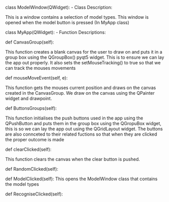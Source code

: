 class ModelWindow(QWidget): - Class Description:
    
   This is a window contains a selection of model types. This window is opened when the model button is pressed (In MyApp class)

class MyApp(QWidget): - Function Descriptions:

  def CanvasGroup(self):
    
   This function creates a blank canvas for the user to draw on and puts it in a group box using the QGroupBox() pyqt5 widget. This is to ensure we can lay the app out properly. It also sets the setMouseTracking() to true so that we can track the mouses movements
  
  def mouseMoveEvent(self, e):
    
   This function gets the mouses current position and draws on the canvas created in the CanvasGroup. We draw on the canvas using the QPainter widget and drawpoint. 
   
  def ButtonsGroups(self):
    
   This function initialises the push buttons used in the app using the QPushButton and puts them in the group box using the QGropuBox widget, this is so we can lay the app out using the QGridLayout widget. The buttons are also connceted to their related fuctions so that when they are clicked the proper outcome is made
    
   def clearClicked(self):
    
   This function clears the canvas when the clear button is pushed.
    
   def RandomClicked(self):

   def ModelClicked(self):
    This opens the ModelWindow class that contains the model types

   def RecogniseClicked(self):
